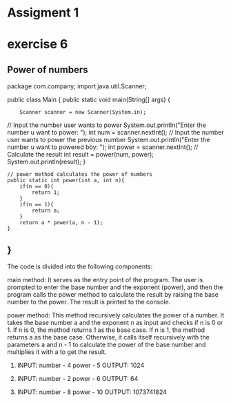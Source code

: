 # Assigment 1
# exercise 6
Power of numbers
------------------------------------------------------
package com.company;
import java.util.Scanner;

public class Main {
    public static void main(String[] args) {

        Scanner scanner = new Scanner(System.in);
// Input the number user wants to power
        System.out.println("Enter the number u want to power: ");
        int num = scanner.nextInt();
// Input the number user wants to power the previous number
        System.out.println("Enter the number u want to powered bby: ");
        int power = scanner.nextInt();
// Calculate the result
        int result = power(num, power);
        System.out.println(result);
    }

    // power method calculates the power of numbers
    public static int power(int a, int n){
        if(n == 0){
            return 1;
        }
        if(n == 1){
            return a;
        }
        return a * power(a, n - 1);
    }
}
-----------------------------------------------------
The code is divided into the following components:

main method: It serves as the entry point of the program. The user is prompted to enter the base number and the exponent (power), and then the program calls the power method to calculate the result by raising the base number to the power. The result is printed to the console.

power method: This method recursively calculates the power of a number. It takes the base number a and the exponent n as input and checks if n is 0 or 1. If n is 0, the method returns 1 as the base case. If n is 1, the method returns a as the base case. Otherwise, it calls itself recursively with the parameters a and n - 1 to calculate the power of the base number and multiplies it with a to get the result.


1. INPUT: number - 4
          power - 5
   OUTPUT: 1024

3. INPUT: number - 2
          power - 6
   OUTPUT: 64
   
4. INPUT: number - 8
          power - 10
   OUTPUT: 1073741824
